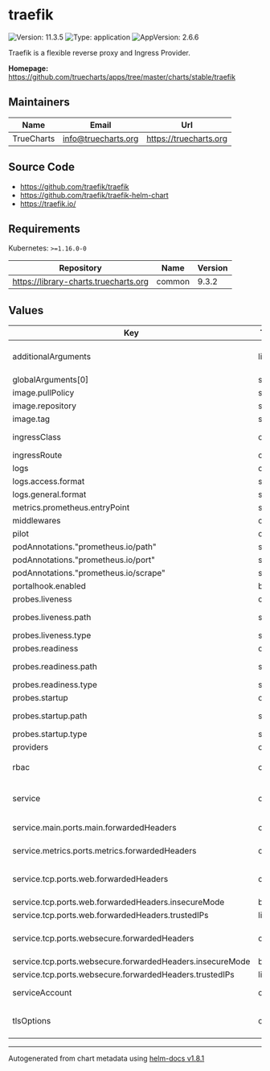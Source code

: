 # traefik

![Version: 11.3.5](https://img.shields.io/badge/Version-11.3.5-informational?style=flat-square) ![Type: application](https://img.shields.io/badge/Type-application-informational?style=flat-square) ![AppVersion: 2.6.6](https://img.shields.io/badge/AppVersion-2.6.6-informational?style=flat-square)

Traefik is a flexible reverse proxy and Ingress Provider.

**Homepage:** <https://github.com/truecharts/apps/tree/master/charts/stable/traefik>

## Maintainers

| Name | Email | Url |
| ---- | ------ | --- |
| TrueCharts | <info@truecharts.org> | <https://truecharts.org> |

## Source Code

* <https://github.com/traefik/traefik>
* <https://github.com/traefik/traefik-helm-chart>
* <https://traefik.io/>

## Requirements

Kubernetes: `>=1.16.0-0`

| Repository | Name | Version |
|------------|------|---------|
| https://library-charts.truecharts.org | common | 9.3.2 |

## Values

| Key | Type | Default | Description |
|-----|------|---------|-------------|
| additionalArguments | list | `["--metrics.prometheus","--ping","--serverstransport.insecureskipverify=true","--providers.kubernetesingress.allowexternalnameservices=true"]` | Additional arguments to be passed at Traefik's binary All available options available on https://docs.traefik.io/reference/static-configuration/cli/ |
| globalArguments[0] | string | `"--global.checknewversion"` |  |
| image.pullPolicy | string | `"IfNotPresent"` |  |
| image.repository | string | `"tccr.io/truecharts/traefik"` |  |
| image.tag | string | `"v2.6.6@sha256:8772fcd592d130f68e61778553554c99a791bcf1ab609fdc276e978706048acd"` |  |
| ingressClass | object | `{"enabled":false,"fallbackApiVersion":"","isDefaultClass":false}` | Use ingressClass. Ignored if Traefik version < 2.3 / kubernetes < 1.18.x |
| ingressRoute | object | `{"dashboard":{"annotations":{},"enabled":true,"labels":{}}}` | Create an IngressRoute for the dashboard |
| logs | object | `{"access":{"enabled":false,"fields":{"general":{"defaultmode":"keep","names":{}},"headers":{"defaultmode":"drop","names":{}}},"filters":{},"format":"common"},"general":{"format":"common","level":"ERROR"}}` | Logs https://docs.traefik.io/observability/logs/ |
| logs.access.format | string | `"common"` | Write access logs in JSON format |
| logs.general.format | string | `"common"` | Write general logs in JSON format |
| metrics.prometheus.entryPoint | string | `"metrics"` |  |
| middlewares | object | `{"basicAuth":[],"chain":[],"forwardAuth":[],"ipWhiteList":[],"rateLimit":[],"redirectRegex":[],"redirectScheme":[],"stripPrefixRegex":[]}` | SCALE Middleware Handlers |
| pilot | object | `{"enabled":false,"token":""}` | Activate Pilot integration |
| podAnnotations."prometheus.io/path" | string | `"/metrics"` |  |
| podAnnotations."prometheus.io/port" | string | `"9180"` |  |
| podAnnotations."prometheus.io/scrape" | string | `"true"` |  |
| portalhook.enabled | bool | `true` |  |
| probes.liveness | object | See below | Liveness probe configuration |
| probes.liveness.path | string | "/" | If a HTTP probe is used (default for HTTP/HTTPS services) this path is used |
| probes.liveness.type | string | "TCP" | sets the probe type when not using a custom probe |
| probes.readiness | object | See below | Redainess probe configuration |
| probes.readiness.path | string | "/" | If a HTTP probe is used (default for HTTP/HTTPS services) this path is used |
| probes.readiness.type | string | "TCP" | sets the probe type when not using a custom probe |
| probes.startup | object | See below | Startup probe configuration |
| probes.startup.path | string | "/" | If a HTTP probe is used (default for HTTP/HTTPS services) this path is used |
| probes.startup.type | string | "TCP" | sets the probe type when not using a custom probe |
| providers | object | `{"kubernetesCRD":{"enabled":true,"namespaces":[]},"kubernetesIngress":{"enabled":true,"namespaces":[],"publishedService":{"enabled":true}}}` | Configure providers |
| rbac | object | `{"enabled":true,"rules":[{"apiGroups":[""],"resources":["services","endpoints","secrets"],"verbs":["get","list","watch"]},{"apiGroups":["extensions","networking.k8s.io"],"resources":["ingresses","ingressclasses"],"verbs":["get","list","watch"]},{"apiGroups":["extensions","networking.k8s.io"],"resources":["ingresses/status"],"verbs":["update"]},{"apiGroups":["traefik.containo.us"],"resources":["ingressroutes","ingressroutetcps","ingressrouteudps","middlewares","middlewaretcps","tlsoptions","tlsstores","traefikservices","serverstransports"],"verbs":["get","list","watch"]}]}` | Whether Role Based Access Control objects like roles and rolebindings should be created |
| service | object | `{"main":{"ports":{"main":{"forwardedHeaders":{"enabled":false},"port":9000,"protocol":"HTTP","targetPort":9000}},"type":"LoadBalancer"},"metrics":{"enabled":true,"ports":{"metrics":{"enabled":true,"forwardedHeaders":{"enabled":false},"port":9180,"protocol":"HTTP","targetPort":9180}},"type":"ClusterIP"},"tcp":{"enabled":true,"ports":{"web":{"enabled":true,"forwardedHeaders":{"enabled":false,"insecureMode":false,"trustedIPs":[]},"port":9080,"protocol":"HTTP","redirectTo":"websecure"},"websecure":{"enabled":true,"forwardedHeaders":{"enabled":false,"insecureMode":false,"trustedIPs":[]},"port":9443,"protocol":"HTTPS"}},"type":"LoadBalancer"},"udp":{"enabled":false}}` | Options for the main traefik service, where the entrypoints traffic comes from from. |
| service.main.ports.main.forwardedHeaders | object | `{"enabled":false}` | Forwarded Headers should never be enabled on Main entrypoint |
| service.metrics.ports.metrics.forwardedHeaders | object | `{"enabled":false}` | Forwarded Headers should never be enabled on Metrics entrypoint |
| service.tcp.ports.web.forwardedHeaders | object | `{"enabled":false,"insecureMode":false,"trustedIPs":[]}` | Configure (Forwarded Headers)[https://doc.traefik.io/traefik/routing/entrypoints/#forwarded-headers] Support |
| service.tcp.ports.web.forwardedHeaders.insecureMode | bool | `false` | Trust all forwarded headers |
| service.tcp.ports.web.forwardedHeaders.trustedIPs | list | `[]` | List of trusted IP and CIDR references |
| service.tcp.ports.websecure.forwardedHeaders | object | `{"enabled":false,"insecureMode":false,"trustedIPs":[]}` | Configure (Forwarded Headers)[https://doc.traefik.io/traefik/routing/entrypoints/#forwarded-headers] Support |
| service.tcp.ports.websecure.forwardedHeaders.insecureMode | bool | `false` | Trust all forwarded headers |
| service.tcp.ports.websecure.forwardedHeaders.trustedIPs | list | `[]` | List of trusted IP and CIDR references |
| serviceAccount | object | `{"create":true}` | The service account the pods will use to interact with the Kubernetes API |
| tlsOptions | object | `{"default":{"cipherSuites":["TLS_ECDHE_RSA_WITH_AES_128_GCM_SHA256","TLS_ECDHE_RSA_WITH_AES_256_GCM_SHA384","TLS_ECDHE_RSA_WITH_CHACHA20_POLY1305","TLS_AES_128_GCM_SHA256","TLS_AES_256_GCM_SHA384","TLS_CHACHA20_POLY1305_SHA256"],"curvePreferences":["CurveP521","CurveP384"],"minVersion":"VersionTLS12","sniStrict":false}}` | TLS Options to be created as TLSOption CRDs https://doc.traefik.io/tccr.io/truecharts/https/tls/#tls-options Example: |

----------------------------------------------
Autogenerated from chart metadata using [helm-docs v1.8.1](https://github.com/norwoodj/helm-docs/releases/v1.8.1)
